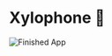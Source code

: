 

# Xylophone 🎹




![Finished App](https://github.com/londonappbrewery/Images/blob/master/xylophone-flutter.png)
